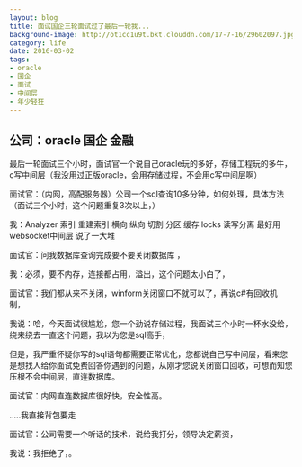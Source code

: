 ```yaml
---
layout: blog
title: 面试国企三轮面试过了最后一轮我...
background-image: http://ot1cc1u9t.bkt.clouddn.com/17-7-16/29602097.jpg
category: life
date: 2016-03-02
tags:
- oracle
- 国企
- 面试
- 中间层
- 年少轻狂
---
```


 
## 公司：oracle 国企 金融 

最后一轮面试三个小时，面试官一个说自己oracle玩的多好，存储工程玩的多牛，c写中间层（我没用过正版oracle，会用存储过程，不会用c写中间层啊）

 

面试官：（内网，高配服务器）公司一个sql查询10多分钟，如何处理，具体方法（面试三个小时，这个问题重复3次以上，）

 

我：Analyzer 索引 重建索引  横向 纵向 切割 分区 缓存 locks 读写分离 最好用websocket中间层 说了一大堆 

 

面试官：问我数据库查询完成要不要关闭数据库 ，

 

我：必须，要不内存，连接都占用，溢出，这个问题太小白了，

 

面试官：我们都从来不关闭，winform关闭窗口不就可以了，再说c#有回收机制，

 

我说：哈，今天面试很尴尬，您一个劲说存储过程，我面试三个小时一杯水没给，绕来绕去一直这个问题，我以为您是sql高手，

但是，我严重怀疑你写的sql语句都需要正常优化，您都说自己写中间层，看来您是想找人给你面试免费回答你遇到的问题，从刚才您说关闭窗口回收，可想而知您压根不会中间层，直连数据库。

面试官：内网直连数据库很好快，安全性高。

.....我直接背包要走

面试官：公司需要一个听话的技术，说给我打分，领导决定薪资，

我说：我拒绝了，。

